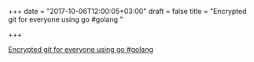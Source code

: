 +++
date = "2017-10-06T12:00:05+03:00"
draft = false
title = "Encrypted git for everyone using go #golang "

+++

<p><a href="https://keybase.io/blog/encrypted-git-for-everyone">Encrypted git for everyone using go #golang </a></p>
